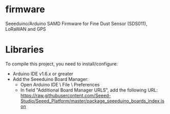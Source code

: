 # firmware
Seeeduino/Arduino SAMD Firmware for Fine Dust Sensor (SDS011), LoRaWAN and GPS

# Libraries

To compile this project, you need to install/configure:
* Arduino IDE v1.6.x or greater
* Add the Seeeduino Board Manager:
  * Open Arduino IDE \ File \ Preferences
  * In field "Additional Board Manager URLS", add the following URL:
    https://raw.githubusercontent.com/Seeed-Studio/Seeed_Platform/master/package_seeeduino_boards_index.json

